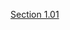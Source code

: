 [Section 1.01](https://github.com/LivingSkySchoolDivision/AdminProceduresPublic/Section%201%20-%20Board%20of%20Education%20Governance%20and%20Management/1.01%20Election%20of%20Board%20Memebers)
